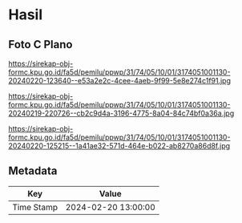 # Hasil

## Foto C Plano

https://sirekap-obj-formc.kpu.go.id/fa5d/pemilu/ppwp/31/74/05/10/01/3174051001130-20240220-123640--e53a2e2c-4cee-4aeb-9f99-5e8e274c1f91.jpg

https://sirekap-obj-formc.kpu.go.id/fa5d/pemilu/ppwp/31/74/05/10/01/3174051001130-20240219-220726--cb2c9d4a-3196-4775-8a04-84c74bf0a36a.jpg

https://sirekap-obj-formc.kpu.go.id/fa5d/pemilu/ppwp/31/74/05/10/01/3174051001130-20240220-125215--1a41ae32-571d-464e-b022-ab8270a86d8f.jpg


## Metadata

| Key        | Value               |
| ---------- | ------------------- |
| Time Stamp | 2024-02-20 13:00:00 |



